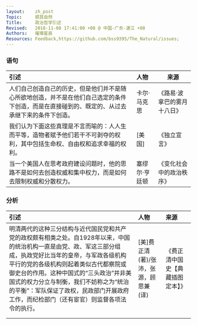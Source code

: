 ```yaml
---
layout:    zh_post
Topic:     顺其自然
Title:     政治哲学引述
Revised:   2018-11-08 17:41:00 +08 @ 中国-广东-湛江 +08
Authors:   璀璨星辰
Resources: Feedback,https://github.com/bss9395/The_Natural/issues;
---
```


### 语句

| **引述**                                                     | **人物**      | **来源**                    |
| :----------------------------------------------------------- | :------------ | --------------------------- |
| 人们自己创造自己的历史，但是他们并不是随心所欲地创造，并不是在他们自己选定的条件下创造，而是在直接碰到的、既定的、从过去承继下来的条件下创造。 | 卡尔·马克思   | 《路易·波拿巴的雾月十八日》 |
| 我们认为下面这些真理是不言而喻的：人人生而平等，造物者赋予他们若干不可剥夺的权利，其中包括生命权、自由权和追求幸福的权利。 | [美国]        | 《独立宣言》                |
| 当一个美国人在思考政府建设问题时，他的思路不是如何去创造权威和集中权力，而是如何去限制权威和分散权力。 | 塞缪尔·亨廷顿 | 《变化社会中的政治秩序》    |

### 分析

| **引述**                                                     | **人物**                              | **来源**                         |
| :----------------------------------------------------------- | :------------------------------------ | :------------------------------- |
| 明清两代的这种三分结构与近代国民党和共产党的政权颇有相类之处。自1928年以来，中国的统治机构一直是由党、政、军这三部分组成，执政党好比当年的皇帝，与军政各级机构平行的党的各级机构则起着类似古代都察院或御史台的作用。这种中国式的“三头政治”并非美国式的权力分立与制衡，我们不妨称之为“统治的平衡”：军队保证了政权，民政部门开展政府工作，而纪检部门（还有宦官）则监督各项法令的执行。 | [美]费正清(著)/张沛，张源，顾思兼(译) | 《费正清中国史【典藏插图定本】》 |
|                                                              |                                       |                                  |
|                                                              |                                       |                                  |

